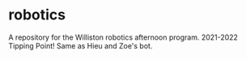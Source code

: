 # robotics
A repository for the Williston robotics afternoon program.
2021-2022 Tipping Point!
Same as Hieu and Zoe's bot.
